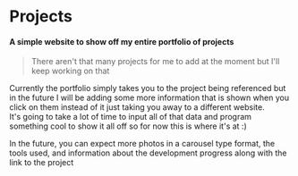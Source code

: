 # Projects
#### A simple website to show off my entire portfolio of projects
> There aren't that many projects for me to add at the moment but I'll keep working on that

Currently the portfolio simply takes you to the project being referenced but in the future I will be adding some more information that is shown when you click on them instead of it just taking you away to a different website. <br>
It's going to take a lot of time to input all of that data and program something cool to show it all off so for now this is where it's at :)

In the future, you can expect more photos in a carousel type format, the tools used, and information about the development progress along with the link to the project
